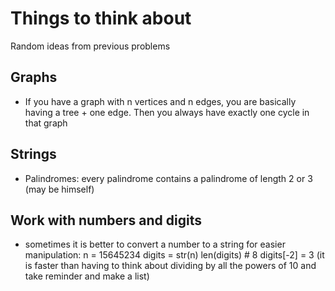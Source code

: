 # Things to think about
Random ideas from previous problems


## Graphs
* If you have a graph with n vertices and n edges, you are basically having a tree + one edge. Then you always have exactly one cycle in that graph

## Strings
* Palindromes: every palindrome contains a palindrome of length 2 or 3 (may be himself)

## Work with numbers and digits
* sometimes it is better to convert a number to a string for easier manipulation:
n = 15645234
digits = str(n) 
len(digits) # 8
digits[-2] = 3 
(it is faster than having to think about dividing by all the powers of 10 and take reminder and make a list)

